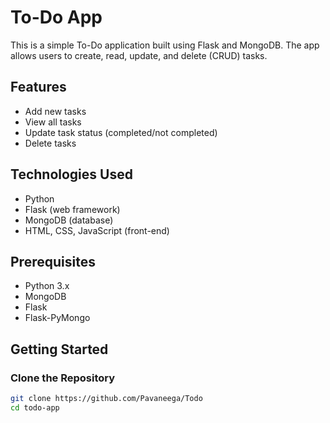 # To-Do App

This is a simple To-Do application built using Flask and MongoDB. The app allows users to create, read, update, and delete (CRUD) tasks.

## Features

- Add new tasks
- View all tasks
- Update task status (completed/not completed)
- Delete tasks

## Technologies Used

- Python
- Flask (web framework)
- MongoDB (database)
- HTML, CSS, JavaScript (front-end)

## Prerequisites

- Python 3.x
- MongoDB
- Flask
- Flask-PyMongo

## Getting Started

### Clone the Repository

```sh
git clone https://github.com/Pavaneega/Todo
cd todo-app
